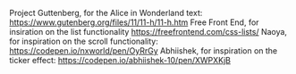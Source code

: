 Project Guttenberg, for the Alice in Wonderland text: https://www.gutenberg.org/files/11/11-h/11-h.htm
Free Front End, for insiration on the list functionality https://freefrontend.com/css-lists/
Naoya, for inspiration on the scroll functionality: https://codepen.io/nxworld/pen/OyRrGy 
Abhiishek, for inspiration on the ticker effect: https://codepen.io/abhiishek-10/pen/XWPXKjB